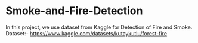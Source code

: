 # Smoke-and-Fire-Detection
In this project, we use dataset from Kaggle for Detection of Fire and Smoke.
Dataset:- https://www.kaggle.com/datasets/kutaykutlu/forest-fire
